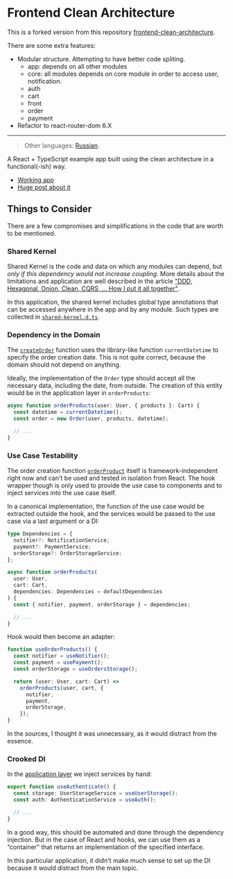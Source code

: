 
# Frontend Clean Architecture

This is a forked version from this repository [frontend-clean-architecture](https://github.com/bespoyasov/frontend-clean-architecture).

There are some extra features:

- Modular structure. Attempting to have better code spliting.
  - app: depends on all other modules
  - core: all modules depends on core module in order to access user, notification.
  - auth
  - cart
  - front
  - order
  - payment
- Refactor to react-router-dom 6.X

---

> Other languages: [Russian](https://github.com/bespoyasov/frontend-clean-architecture/blob/master/docs/ru.md).

A React + TypeScript example app built using the clean architecture in a functional(-ish) way.

- [Working app](https://bespoyasov.ru/showcase/frontend-clean-architecture/en/)
- [Huge post about it](https://dev.to/bespoyasov/clean-architecture-on-frontend-4311)

## Things to Consider

There are a few compromises and simplifications in the code that are worth to be mentioned.

### Shared Kernel

Shared Kernel is the code and data on which any modules can depend, but _only if this dependency would not increase coupling_. More details about the limitations and application are well described in the article ["DDD, Hexagonal, Onion, Clean, CQRS, ... How I put it all together"](https://herbertograca.com/2017/11/16/explicit-architecture-01-ddd-hexagonal-onion-clean-cqrs-how-i-put-it-all-together/).

In this application, the shared kernel includes global type annotations that can be accessed anywhere in the app and by any module. Such types are collected in [`shared-kernel.d.ts`](https://github.com/bespoyasov/frontend-clean-architecture/blob/master/src/shared-kernel.d.ts).

### Dependency in the Domain

The [`createOrder`](https://github.com/bespoyasov/frontend-clean-architecture/blob/master/src/domain/order.ts#L15) function uses the library-like function `currentDatetime` to specify the order creation date. This is not quite correct, because the domain should not depend on anything.

Ideally, the implementation of the `Order` type should accept all the necessary data, including the date, from outside. The creation of this entity would be in the application layer in `orderProducts`:

```ts
async function orderProducts(user: User, { products }: Cart) {
  const datetime = currentDatetime();
  const order = new Order(user, products, datetime);

  // ...
}
```

### Use Case Testability

The order creation function [`orderProduct`](https://github.com/bespoyasov/frontend-clean-architecture/blob/master/src/application/orderProducts.ts#L24) itself is framework-independent right now and can't be used and tested in isolation from React. The hook wrapper though is only used to provide the use case to components and to inject services into the use case itself.

In a canonical implementation, the function of the use case would be extracted outside the hook, and the services would be passed to the use case via a last argument or a DI:

```ts
type Dependencies = {
  notifier?: NotificationService;
  payment?: PaymentService;
  orderStorage?: OrderStorageService;
};

async function orderProducts(
  user: User,
  cart: Cart,
  dependencies: Dependencies = defaultDependencies
) {
  const { notifier, payment, orderStorage } = dependencies;

  // ...
}
```

Hook would then become an adapter:

```ts
function useOrderProducts() {
  const notifier = useNotifier();
  const payment = usePayment();
  const orderStorage = useOrdersStorage();

  return (user: User, cart: Cart) =>
    orderProducts(user, cart, {
      notifier,
      payment,
      orderStorage,
    });
}
```

In the sources, I thought it was unnecessary, as it would distract from the essence.

### Crooked DI

In the [application layer](https://github.com/bespoyasov/frontend-clean-architecture/blob/master/src/application/orderProducts.ts) we inject services by hand:

```ts
export function useAuthenticate() {
  const storage: UserStorageService = useUserStorage();
  const auth: AuthenticationService = useAuth();

  // ...
}
```

In a good way, this should be automated and done through the dependency injection. But in the case of React and hooks, we can use them as a “container” that returns an implementation of the specified interface.

In this particular application, it didn't make much sense to set up the DI because it would distract from the main topic.
